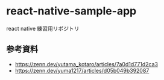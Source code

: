 # react-native-sample-app

react native 練習用リポジトリ

## 参考資料
- https://zenn.dev/yutama_kotaro/articles/7a0d1d771d2ca3
- https://zenn.dev/yuma1217/articles/d05b049b392087
